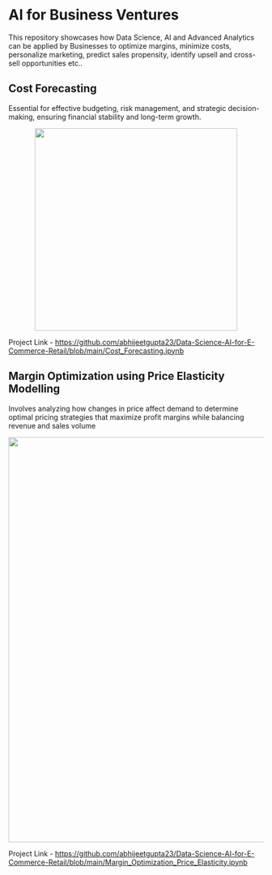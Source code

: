 # AI for Business Ventures
This repository showcases how Data Science, AI and Advanced Analytics can be applied by Businesses to optimize margins, minimize costs, personalize marketing, predict sales propensity, identify upsell and cross-sell opportunities etc..

<h2> Cost Forecasting </h2>

Essential for effective budgeting, risk management, and strategic decision-making, ensuring financial stability and long-term growth.

<p align="center"><img src="https://github.com/user-attachments/assets/22f4c7f3-c902-47c8-9476-ec3d04587adc" width="400"></p>

Project Link - https://github.com/abhijeetgupta23/Data-Science-AI-for-E-Commerce-Retail/blob/main/Cost_Forecasting.ipynb

<h2> Margin Optimization using Price Elasticity Modelling</h2>

Involves analyzing how changes in price affect demand to determine optimal pricing strategies that maximize profit margins while balancing revenue and sales volume

<p align="center"><img src="https://github.com/user-attachments/assets/6e63503f-c017-47d3-a6ce-b31fc539fb7e" width="800"></p>

Project Link - https://github.com/abhijeetgupta23/Data-Science-AI-for-E-Commerce-Retail/blob/main/Margin_Optimization_Price_Elasticity.ipynb
